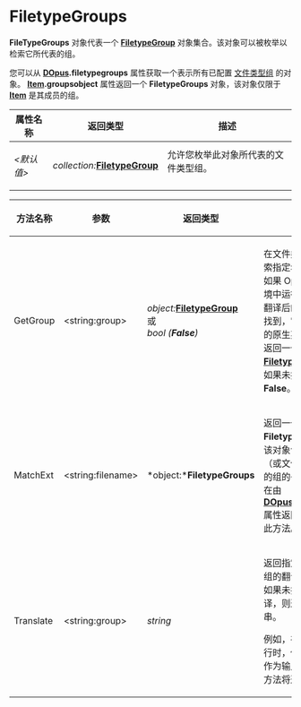 # FiletypeGroups

**FileTypeGroups** 对象代表一个 **[FiletypeGroup](filetypegroup.zh.md)** 对象集合。该对象可以被枚举以检索它所代表的组。

您可以从 **[DOpus](dopus.zh.md).filetypegroups** 属性获取一个表示所有已配置 [文件类型组](/Manual/file_types/file_type_groups.zh.md) 的对象。 **[Item](item.zh.md).groupsobject** 属性返回一个 **FiletypeGroups** 对象，该对象仅限于 **[Item](item.zh.md)** 是其成员的组。

<table>
<thead><tr><th>
属性名称</th><th>
返回类型</th><th>
描述
</th></tr></thead><tbody><tr><td>

*\<默认值\>*</td><td>

*collection:***[FiletypeGroup](filetypegroup.zh.md)**</td><td>
允许您枚举此对象所代表的文件类型组。
</td></tr></tbody>
</table>

<table>
<thead><tr><th>
方法名称</th><th>

**参数**</th><th>
返回类型</th><th>
描述
</th></tr></thead><tbody><tr><td>
GetGroup</td><td>

\<string:group\></td><td>

*object:***[FiletypeGroup](filetypegroup.zh.md)**  
或  
*bool (***False***)*</td><td>

在文件类型组集合中搜索指定名称的组。  
如果 Opus 未在英文环境中运行，则首先比较翻译后的名称；如果未找到，它将搜索内置组的原生英文名称。  
返回一个 **[FiletypeGroup](filetypegroup.zh.md)** 对象，如果未找到则返回 **False**。
</td></tr><tr><td>
MatchExt</td><td>

\<string:filename\></td><td>

*object:***FiletypeGroups**</td><td>

返回一个新的 **FiletypeGroups** 对象，该对象包含指定文件名（或文件扩展名）所属的组的子集。您通常只在由 **[DOpus](dopus.zh.md).filetypegroups** 属性返回的对象上调用此方法。
</td></tr><tr><td>
Translate</td><td>

\<string:group\></td><td>

*string*</td><td>

返回指定内置文件类型组的翻译后的名称。  
如果未找到或不存在翻译，则返回输入字符串。

例如，在法语环境中运行时，使用 "Movies" 作为输入字符串调用此方法将返回 "Vidéos"。
</td></tr></tbody>
</table>